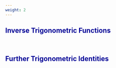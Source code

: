 ```yaml
---
weight: 2
---
```


## <span style="color:RGB(0,0,150"> Inverse Trigonometric Functions </span> 
<br>

## <span style="color:RGB(0,0,150"> Further Trigonometric Identities </span> 
<br>